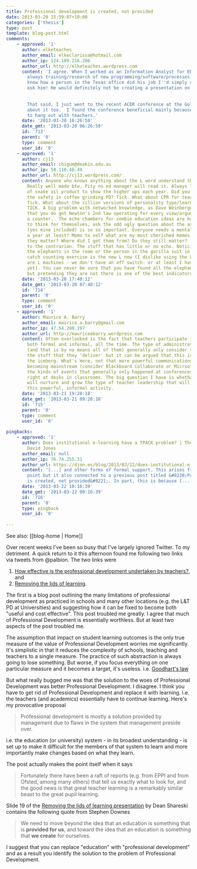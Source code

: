 ```yaml
---
title: Professional development is created, not provided
date: 2013-03-20 15:59:07+10:00
categories: ['thesis']
type: post
template: blog-post.html
comments:
    - approved: '1'
      author: elketeaches
      author_email: elkeclarissa@hotmail.com
      author_ip: 124.189.216.206
      author_url: http://elketeaches.wordpress.com
      content: 'I agree. When I worked as an Information Analyst for EDS Canada, PD was
        always training/research of new programming/software/processes.  If I wanted to
        know how a person in the Texas office did his job I''d simply call him up and
        ask him! He would definitely not be creating a presentation on it.
    
    
        That said, I just went to the recent ACER conference at the Gold Coast and blogged
        about it too.  I found the conference beneficial mainly because I got the opportunity
        to hang out with teachers.'
      date: '2013-03-20 16:26:59'
      date_gmt: '2013-03-20 06:26:59'
      id: '713'
      parent: '0'
      type: comment
      user_id: '0'
    - approved: '1'
      author: cj13
      author_email: cbigum@deakin.edu.au
      author_ip: 58.110.48.49
      author_url: http://cj13.wordpress.com/
      content: Anyone who knows anything about the L word understand the point you make.
        Really well made btw. Pity no ed manager will read it. Always looks good the list
        of snake oil product to show the higher ups each year. Did you have staff attend
        the safety in coffee grinding PD? Tick. What about CPR for teachers with red hair?
        Tick. What about the zillion versions of personality type/learning styles testing?
        TICK. A big problem with networked knowledge, as Dave Weinberger calls it, is
        that you do get Newton's 2nd law operating for every view/argument you can find
        a counter.  The echo chambers for zombie education ideas are huge. Getting folk
        to think for themselves, ask the odd ugly question about the assumptions on display
        (yes mine included) is so so important. Everyone needs a mental spring clean once
        a year at least? Memo to self what are my most cherished memes, ideas? Why do
        they matter? Where did I get them from? Do they still matter? ... etc. Attending
        to the contrarian. The stuff that has little or no echo. Noticing the black swans,
        the elephants in the room or the person in the gorilla suit in the basketball
        catch counting exercise is the new L now (I dislike using the L word - to me humans
        are L machines - we don't have an off switch- or at least I have not found mine
        yet). You can never be sure that you have found all the elephants,/black swans/gorillas
        but pretending they are not there is one of the best indicators of stupidity.
      date: '2013-03-20 17:40:12'
      date_gmt: '2013-03-20 07:40:12'
      id: '714'
      parent: '0'
      type: comment
      user_id: '0'
    - approved: '1'
      author: Maurice A. Barry
      author_email: maurice.a.barry@gmail.com
      author_ip: 47.54.200.197
      author_url: http://mauriceabarry.wordpress.com
      content: Often overlooked is the fact that teachers participate in learning communities,
        both formal and informal, all the time. The type of administrators who are top-down
        (and that is by no means all of them) generally only consider the formal stuff;
        the stuff that they 'deliver' but it can be argued that this is only the tip of
        the iceberg. What's more, not that more powerful communications systems are now
        becoming mainstream (consider Blackboard Collaborate or Micrsoft Lync, for example)
        the kinds of events that generally only happened at conferences are now happening
        right at desks in classrooms. The big question I have is whether we, as a profession,
        will nurture and grow the type of teacher leadership that will, in its turn, encourage
        this powerful, informal activity.
      date: '2013-03-21 19:20:18'
      date_gmt: '2013-03-21 09:20:18'
      id: '715'
      parent: '0'
      type: comment
      user_id: '0'
    
pingbacks:
    - approved: '1'
      author: Does institutional e-learning have a TPACK problem? | The Weblog of (a)
        David Jones
      author_email: null
      author_ip: 76.74.255.31
      author_url: https://djon.es/blog/2013/03/22/does-institutional-e-learning-have-a-tpack-problem/
      content: '[...] and other forms of formal support. This arises from the previous
        point but it also connected to a previous post titled &#8220;Professional development
        is created, not provided&#8221;. In part, this is because [...]'
      date: '2013-03-22 10:16:39'
      date_gmt: '2013-03-22 00:16:39'
      id: '716'
      parent: '0'
      type: pingback
      user_id: '0'
    
---
```


See also: [[blog-home | Home]]

Over recent weeks I've been so busy that I've largely ignored Twitter. To my detriment. A quick return to it this afternoon found me following two links via tweets from @palbion. The two links were

1. [How effective is the professional development undertaken by teachers?](http://www.guardian.co.uk/teacher-network/teacher-blog/2012/mar/26/teacher-training-development), and
2. [Removing the lids of learning](http://www.slideshare.net/shareski/removing-the-lids-of-learning).

The first is a blog post outlining the many limitations of professional development as practiced in schools and many other locations (e.g. the L&T PD at Universities) and suggesting how it can be fixed to become both "useful and cost effective". This post troubled me greatly. I agree that much of Professional Development is essentially worthless. But at least two aspects of the post troubled me.

The assumption that impact on student learning outcomes is the only true measure of the value of Professional Development worries me significantly. It's simplistic in that it reduces the complexity of schools, teaching and teachers to a single measure. The practice of such abstraction is always going to lose something. But worse, if you focus everything on one particular measure and it becomes a target, it's useless. i.e. [Goodhart's law](http://en.wikipedia.org/wiki/Goodhart's_law)

But what really bugged me was that the solution to the woes of Professional Development was better Professional Development. I disagree. I think you have to get rid of Professional Development and replace it with learning. i.e. the teachers (and academics) essentially have to continue learning. Here's my provocative proposal

> Professional development is mostly a solution provided by management due to flaws in the system that management preside over.

i.e. the education (or university) system - in its broadest understanding - is set up to make it difficult for the members of that system to learn and more importantly make changes based on what they learn.

The post actually makes the point itself when it says

> Fortunately there have been a raft of reports (e.g. from EPPI and from Ofsted, among many others) that tell us exactly what to look for, and the good news is that great teacher learning is a remarkably similar beast to the great pupil learning.

Slide 19 of the [Removing the lids of learning presentation](http://www.slideshare.net/shareski/removing-the-lids-of-learning) by Dean Shareski contains the following quote from Stephen Downes

> We need to move beyond the idea that an education is something that is **provided for us**, and toward the idea that an education is something that **we create** for ourselves.

I suggest that you can replace "education" with "professional development" and as a result you identify the solution to the problem of Professional Development.